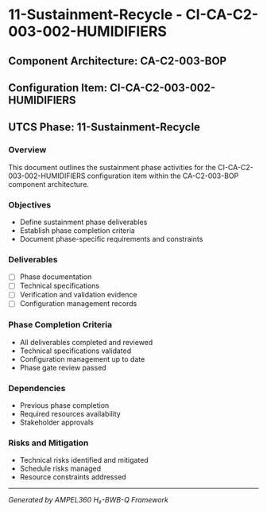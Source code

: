 # 11-Sustainment-Recycle - CI-CA-C2-003-002-HUMIDIFIERS

## Component Architecture: CA-C2-003-BOP
## Configuration Item: CI-CA-C2-003-002-HUMIDIFIERS
## UTCS Phase: 11-Sustainment-Recycle

### Overview
This document outlines the sustainment phase activities for the CI-CA-C2-003-002-HUMIDIFIERS configuration item within the CA-C2-003-BOP component architecture.

### Objectives
- Define sustainment phase deliverables
- Establish phase completion criteria
- Document phase-specific requirements and constraints

### Deliverables
- [ ] Phase documentation
- [ ] Technical specifications
- [ ] Verification and validation evidence
- [ ] Configuration management records

### Phase Completion Criteria
- All deliverables completed and reviewed
- Technical specifications validated
- Configuration management up to date
- Phase gate review passed

### Dependencies
- Previous phase completion
- Required resources availability
- Stakeholder approvals

### Risks and Mitigation
- Technical risks identified and mitigated
- Schedule risks managed
- Resource constraints addressed

---
*Generated by AMPEL360 H₂-BWB-Q Framework*
